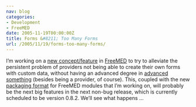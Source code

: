 ```yaml
---
nav: blog
categories:
- Development
- FreeMED
date: 2005-11-19T00:00:00Z
title: Forms &#8211; Too Many Forms
url: /2005/11/19/forms-too-many-forms/
---
```


I’m working on a [new concept/feature][1] in [FreeMED][2] to try to alleviate the persistent problem of providers not being able to create their own forms with custom data, without having an advanced degree in [advanced something][3] (besides being a provider, of course). This, coupled with the new [packaging format][4] for FreeMED modules that I’m working on, will probably be the next big features in the next non-bug release, which is currently scheduled to be version 0.8.2. We’ll see what happens …

 [1]: http://developer.freemedsoftware.org/wiki/index.php/PDF_Form_Templating
 [2]: http://freemedsoftware.org/
 [3]: http://www.snpp.com/guides/prof.frink.html
 [4]: http://developer.freemedsoftware.org/wiki/index.php/Packaging#Modules_Packaging

